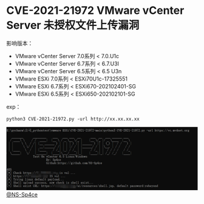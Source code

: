# CVE-2021-21972 VMware vCenter Server 未授权文件上传漏洞

影响版本：  
- VMware vCenter Server 7.0系列 < 7.0.U1c
- VMware vCenter Server 6.7系列 < 6.7.U3l
- VMware vCenter Server 6.5系列 < 6.5 U3n
- VMware ESXi 7.0系列 < ESXi70U1c-17325551
- VMware ESXi 6.7系列 < ESXi670-202102401-SG
- VMware ESXi 6.5系列 < ESXi650-202102101-SG


exp：
```
python3 CVE-2021-21972.py -url http://xx.xx.xx.xx
```
![avatar](./exp.png)
[@NS-Sp4ce](https://github.com/NS-Sp4ce/CVE-2021-21972)